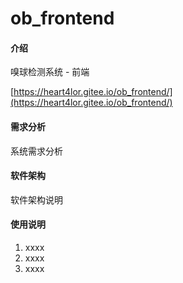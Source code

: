 # ob_frontend

#### 介绍
嗅球检测系统 - 前端

[https://heart4lor.gitee.io/ob_frontend/](https://heart4lor.gitee.io/ob_frontend/)

#### 需求分析

系统需求分析

#### 软件架构
软件架构说明

#### 使用说明

1.  xxxx
2.  xxxx
3.  xxxx

